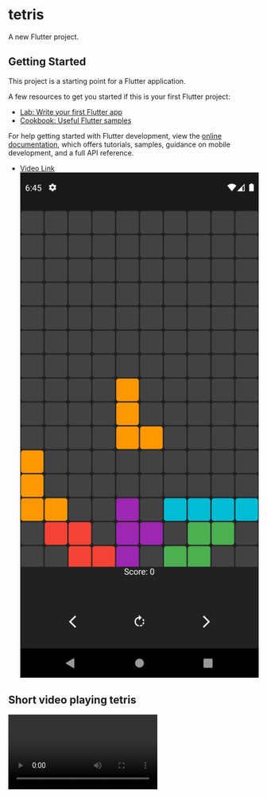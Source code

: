 # tetris

A new Flutter project.

## Getting Started

This project is a starting point for a Flutter application.

A few resources to get you started if this is your first Flutter project:

- [Lab: Write your first Flutter app](https://docs.flutter.dev/get-started/codelab)
- [Cookbook: Useful Flutter samples](https://docs.flutter.dev/cookbook)

For help getting started with Flutter development, view the
[online documentation](https://docs.flutter.dev/), which offers tutorials,
samples, guidance on mobile development, and a full API reference.

- [Video Link](https://screenrec.com/share/wscUBZIGQX)
![Alt text](./assets/images/game%20photo.png)

## Short video playing tetris
![Alt text](./assets/video/game.mp4)